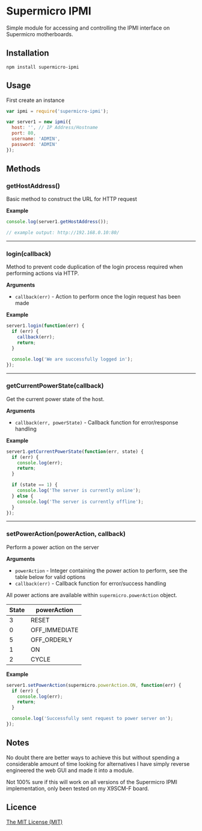 # Supermicro IPMI 

Simple module for accessing and controlling the IPMI interface on Supermicro motherboards. 

## Installation

```
npm install supermicro-ipmi
```

  
## Usage

First create an instance
 
```javascript
var ipmi = require('supermicro-ipmi');

var server1 = new ipmi({
  host: '', // IP Address/Hostname
  port: 80,
  username: 'ADMIN',
  password: 'ADMIN'
});
```


## Methods

### getHostAddress()

Basic method to construct the URL for HTTP request

__Example__

```js
console.log(server1.getHostAddress());

// example output: http://192.168.0.10:80/
```

---------------------------------------

### login(callback)

Method to prevent code duplication of the login process required when performing actions via HTTP.

__Arguments__

* `callback(err)` - Action to perform once the login request has been made

__Example__

```js
server1.login(function(err) {
  if (err) {
    callback(err);
    return;
  }

  console.log('We are successfully logged in');
});
```

---------------------------------------

### getCurrentPowerState(callback)

Get the current power state of the host.

__Arguments__

* `callback(err, powerState)` - Callback function for error/response handling

__Example__

```js
server1.getCurrentPowerState(function(err, state) {
  if (err) {
    console.log(err);
    return;
  }

  if (state == 1) {
    console.log('The server is currently online');
  } else {
    console.log('The server is currently offline');
  }
});
```

---------------------------------------

### setPowerAction(powerAction, callback)

Perform a power action on the server

__Arguments__

* `powerAction` - Integer containing the power action to perform, see the table below for valid options
* `callback(err)` - Callback function for error/success handling

All power actions are available within `supermicro.powerAction` object.

|State|powerAction|
|-----|-----------|
|3|RESET|
|0|OFF_IMMEDIATE|
|5|OFF_ORDERLY|
|1|ON|
|2|CYCLE|

__Example__

```js
server1.setPowerAction(supermicro.powerAction.ON, function(err) {
  if (err) {
    console.log(err);
    return;
  }

  console.log('Successfully sent request to power server on');
});

```
  
## Notes

No doubt there are better ways to achieve this but without spending a considerable amount of time looking for alternatives I have simply reverse engineered the web GUI and made it into a module.

Not 100% sure if this will work on all versions of the Supermicro IPMI implementation, only been tested on my X9SCM-F board.


## Licence

[The MIT License (MIT)](https://github.com/phillipsnick/supermicro-ipmi/blob/master/LICENCE)
